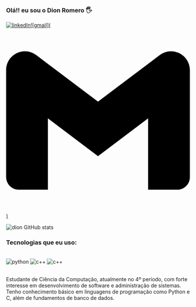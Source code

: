 


### Olá!! eu sou o Dion Romero 🖐️

[![linkedIn](https://img.shields.io/badge/LinkedIn-0077B5?style=for-the-badge&logo=linkedin&logoColor=white)](https://linkedin.com/in/dion-romero-347643296)[![gmail](<svg role="img" viewBox="0 0 24 24" xmlns="http://www.w3.org/2000/svg"><title>Gmail</title><path d="M24 5.457v13.909c0 .904-.732 1.636-1.636 1.636h-3.819V11.73L12 16.64l-6.545-4.91v9.273H1.636A1.636 1.636 0 0 1 0 19.366V5.457c0-2.023 2.309-3.178 3.927-1.964L5.455 4.64 12 9.548l6.545-4.91 1.528-1.145C21.69 2.28 24 3.434 24 5.457z"/></svg>)](dionalcantara20@.com)


![dion GitHub stats](https://github-readme-stats.vercel.app/api?username=dionromero&show_icons=true&theme=dark)

### Tecnologias que eu uso:

<div style="display inline_block"><br/>
<img aling="center" alt="python" src=https://img.shields.io/badge/Python-14354C?style=for-the-badge&logo=python&logoColor=white>
<img aling="center" alt="c++" src=https://img.shields.io/badge/C%2B%2B-00599C?style=for-the-badge&logo=c%2B%2B&logoColor=white>
<img aling="center" alt="c++" src=https://img.shields.io/badge/C-00599C?style=for-the-badge&logo=c&logoColor=white>
</div><br/>

Estudante de Ciência da Computação, atualmente no 4º período, com forte interesse em desenvolvimento de software e administração de sistemas. Tenho conhecimento básico em linguagens de programação como Python e C, além de fundamentos de banco de dados.
